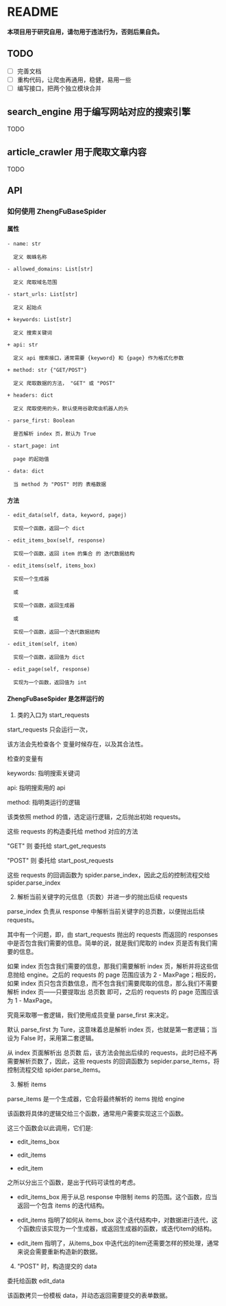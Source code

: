 # README

__本项目用于研究自用，请勿用于违法行为，否则后果自负。__

## TODO

- [ ] 完善文档
- [ ] 重构代码，让爬虫再通用，稳健，易用一些
- [ ] 编写接口，把两个独立模块合并

## search_engine 用于编写网站对应的搜索引擎

TODO

## article_crawler 用于爬取文章内容

TODO

## API

### 如何使用 ZhengFuBaseSpider

#### 属性

    - name: str

      定义 蜘蛛名称
    
    - allowed_domains: List[str]
    
      定义 爬取域名范围
    
    - start_urls: List[str]
    
      定义 起始点

    + keywords: List[str]
    
      定义 搜索关键词
    
    + api: str
    
      定义 api 搜索接口，通常需要 {keyword} 和 {page} 作为格式化参数
    
    + method: str {"GET/POST"}
    
      定义 爬取数据的方法， "GET" 或 "POST"
     
    + headers: dict
    
      定义 爬取使用的头，默认使用谷歌爬虫机器人的头
    
    - parse_first: Boolean
    
      是否解析 index 页，默认为 True
      
    - start_page: int
    
      page 的起始值

    - data: dict
    
      当 method 为 "POST" 时的 表格数据

#### 方法

    - edit_data(self, data, keyword, pagej)
    
      实现一个函数，返回一个 dict
    
    - edit_items_box(self, response)
    
      实现一个函数，返回 item 的集合 的 迭代数据结构
    
    - edit_items(self, items_box)
    
      实现一个生成器
      
      或
      
      实现一个函数，返回生成器
      
      或
      
      实现一个函数，返回一个迭代数据结构
    
    - edit_item(self, item)
    
      实现一个函数，返回值为 dict
    
    - edit_page(self, response)
      
      实现为一个函数，返回值为 int

#### ZhengFuBaseSpider 是怎样运行的

1. 类的入口为 start_requests

start_requests 只会运行一次，

该方法会先检查各个 变量时候存在，以及其合法性。

检查的变量有 

keywords: 指明搜索关键词

api: 指明搜索用的 api

method: 指明类运行的逻辑

该类依照 method 的值，选定运行逻辑，之后抛出初始 requests。

这些 requests 的构造委托给 method 对应的方法

"GET" 则 委托给 start_get_requests

"POST" 则 委托给 start_post_requests

这些 requests 的回调函数为 spider.parse_index，因此之后的控制流程交给 spider.parse_index

2. 解析当前关键字的元信息（页数）并进一步的抛出后续 requests

parse_index 负责从 response 中解析当前关键字的总页数，以便抛出后续 requests。

其中有一个问题，即，由 start_requests 抛出的 requests 而返回的 responses 中是否包含我们需要的信息。简单的说，就是我们爬取的 index 页是否有我们需要的信息。

如果 index 页包含我们需要的信息，那我们需要解析 index 页，解析并将这些信息抛给 engine。之后的 requests 的 page 范围应该为 2 - MaxPage；相反的，如果 index 页只包含页数信息，而不包含我们需要爬取的信息，那么我们不需要解析 index 页——只要提取出 总页数 即可，之后的 requests 的 page 范围应该为 1 - MaxPage。

究竟采取哪一套逻辑，我们使用成员变量 parse_first 来决定。

默认 parse_first 为 Ture，这意味着总是解析 index 页，也就是第一套逻辑；当 设为 False 时，采用第二套逻辑。

从 index 页面解析出 总页数 后，该方法会抛出后续的 requests，此时已经不再需要解析页数了，因此，这些 requests 的回调函数为 sepider.parse_items，将控制流程交给 spider.parse_items。

3. 解析 items

parse_items 是一个生成器，它会将最终解析的 items 抛给 engine

该函数将具体的逻辑交给三个函数，通常用户需要实现这三个函数。

这三个函数会以此调用，它们是:

- edit_items_box

- edit_items

- edit_item

之所以分出三个函数，是出于代码可读性的考虑。

- edit_items_box 用于从总 response 中限制 items 的范围。这个函数，应当返回一个包含 items 的迭代结构。

- edit_items 指明了如何从 items_box 这个迭代结构中，对数据进行迭代，这个函数应该实现为一个生成器，或返回生成器的函数，或迭代item的结构。

- edit_item 指明了，从items_box 中迭代出的item还需要怎样的预处理，通常来说会需要重新构造新的数据。

4. "POST" 时，构造提交的 data

委托给函数 edit_data

该函数拷贝一份模板 data，并动态返回需要提交的表单数据。